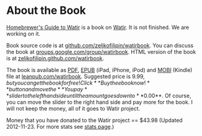 # About the Book

[Homebrewer's Guide to Watir](https://leanpub.com/watirbook) is a book on [Watir](http://watir.com/). It is not finished. We are working on it.

Book source code is at [github.com/zeljkofilipin/watirbook](http://github.com/zeljkofilipin/watirbook). You can discuss the book at [groups.google.com/group/watirbook](http://groups.google.com/group/watirbook/). HTML version of the book is at [zeljkofilipin.github.com/watirbook](http://zeljkofilipin.github.com/watirbook/).

The book is available as [PDF](http://en.wikipedia.org/wiki/Portable_Document_Format), [EPUB](http://en.wikipedia.org/wiki/EPUB) (iPad, iPhone, iPod) and [MOBI](http://en.wikipedia.org/wiki/Mobipocket) (Kindle) file at [leanpub.com/watirbook](https://leanpub.com/watirbook). Suggested price is $9.99, but you can get the book for free! Click **Buy the ebook now!** button and move the **You pay** slider to the left hand side until the amount goes down to **$0.00**. Of course, you can move the slider to the right hand side and pay more for the book. I will not keep the money, all of it goes to Watir project.

Money that you have donated to the Watir project == $43.98 (Updated 2012-11-23. For more stats see [stats page](http://github.com/zeljkofilipin/watirbook/stats.md).)
